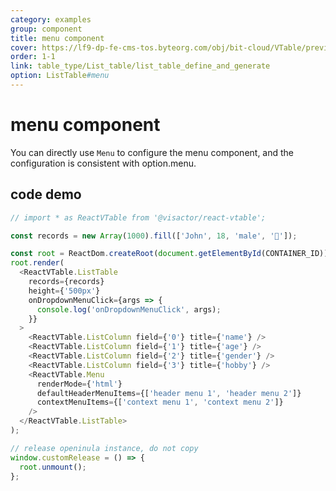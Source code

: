 ```yaml
---
category: examples
group: component
title: menu component
cover: https://lf9-dp-fe-cms-tos.byteorg.com/obj/bit-cloud/VTable/preview/react-default.png
order: 1-1
link: table_type/List_table/list_table_define_and_generate
option: ListTable#menu
---
```


# menu component

You can directly use `Menu` to configure the menu component, and the configuration is consistent with option.menu.

## code demo

```javascript livedemo template=vtable-react
// import * as ReactVTable from '@visactor/react-vtable';

const records = new Array(1000).fill(['John', 18, 'male', '🏀']);

const root = ReactDom.createRoot(document.getElementById(CONTAINER_ID));
root.render(
  <ReactVTable.ListTable
    records={records}
    height={'500px'}
    onDropdownMenuClick={args => {
      console.log('onDropdownMenuClick', args);
    }}
  >
    <ReactVTable.ListColumn field={'0'} title={'name'} />
    <ReactVTable.ListColumn field={'1'} title={'age'} />
    <ReactVTable.ListColumn field={'2'} title={'gender'} />
    <ReactVTable.ListColumn field={'3'} title={'hobby'} />
    <ReactVTable.Menu
      renderMode={'html'}
      defaultHeaderMenuItems={['header menu 1', 'header menu 2']}
      contextMenuItems={['context menu 1', 'context menu 2']}
    />
  </ReactVTable.ListTable>
);

// release openinula instance, do not copy
window.customRelease = () => {
  root.unmount();
};
```
